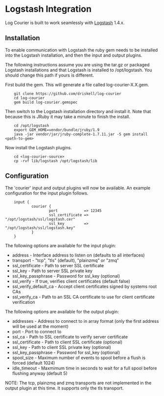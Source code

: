 # Logstash Integration

Log Courier is built to work seamlessly with [Logstash](http://logstash.net)
1.4.x.

## Installation

To enable communication with Logstash the ruby gem needs to be installed into
the Logstash installation, and then the input and output plugins.

The following instructions assume you are using the tar.gz or packaged Logstash
installations and that Logstash is installed to /opt/logstash. You should change
this path if yours is different.

First build the gem. This will generate a file called log-courier-X.X.gem.

		git clone https://github.com/driskell/log-courier
		cd log-courier
		gem build log-courier.gemspec

Then switch to the Logstash installation directory and install it. Note that
because this is JRuby it may take a minute to finish the install.

		cd /opt/logstash
		export GEM_HOME=vendor/bundle/jruby/1.9
		java -jar vendor/jar/jruby-complete-1.7.11.jar -S gem install <path-to-gem>

Now install the Logstash plugins.

		cd <log-courier-source>
		cp -rvf lib/logstash /opt/logstash/lib

## Configuration

The 'courier' input and output plugins will now be available. An example
configuration for the input plugin follows.

		input {
				courier {
						port            => 12345
						ssl_certificate => "/opt/logstash/ssl/logstash.cer"
						ssl_key         => "/opt/logstash/ssl/logstash.key"
				}
		}

The following options are available for the input plugin:

* address - Interface address to listen on (defaults to all interfaces)
* transport - "tcp", "tls" (default), "plainzmq" or "zmq"
* ssl_certificate - Path to server SSL certificate
* ssl_key - Path to server SSL private key
* ssl_key_passphrase - Password for ssl_key (optional)
* ssl_verify - If true, verifies client certificates (default false)
* ssl_verify_default_ca - Accept client certificates signed by systems root CAs
* ssl_verify_ca - Path to an SSL CA certificate to use for client certificate
verification

The following options are available for the output plugin:

* addresses - Address to connect to in array format (only the first address will
be used at the moment)
* port - Port to connect to
* ssl_ca - Path to SSL certificate to verify server certificate
* ssl_certificate - Path to client SSL certificate (optional)
* ssl_key - Path to client SSL private key (optional)
* ssl_key_passphrase - Password for ssl_key (optional)
* spool_size - Maximum number of events to spool before a flush is forced
(default 1024)
* idle_timeout - Maxmimum time in seconds to wait for a full spool before
flushing anyway (default 5)

NOTE: The tcp, plainzmq and zmq transports are not implemented in the output
plugin at this time. It supports only the tls transport.
